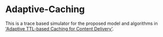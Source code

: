 # Adaptive-Caching

This is a trace based simulator for the proposed model and algorithms in
['Adaptive TTL-based Caching for Content Delivery'](https://arxiv.org/abs/1704.04448).
